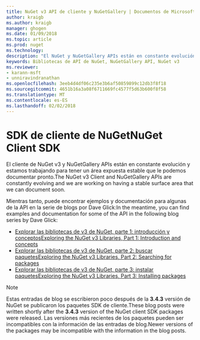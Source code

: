 ```yaml
---
title: NuGet v3 API de cliente y NuGetGallery | Documentos de Microsoft
author: kraigb
ms.author: kraigb
manager: ghogen
ms.date: 01/09/2018
ms.topic: article
ms.prod: nuget
ms.technology: 
description: "El NuGet y NuGetGallery APIs están en constante evolución y aún no aparece documentado, pero ejemplos están disponibles en el blog de Dave Glick."
keywords: Bibliotecas de API de NuGet, NuGetGallery API, NuGet v3
ms.reviewer:
- karann-msft
- unniravindranathan
ms.openlocfilehash: 3eeb4d4df06c235e3b6af50859899c12db3f8f18
ms.sourcegitcommit: 4651b16a3a08f6711669fc4577f5d63b600f8f58
ms.translationtype: MT
ms.contentlocale: es-ES
ms.lasthandoff: 02/02/2018
---
```

# <a name="nuget-client-sdk"></a><span data-ttu-id="3d97c-104">SDK de cliente de NuGet</span><span class="sxs-lookup"><span data-stu-id="3d97c-104">NuGet Client SDK</span></span>

<span data-ttu-id="3d97c-105">El cliente de NuGet v3 y NuGetGallery APIs están en constante evolución y estamos trabajando para tener un área expuesta estable que le podemos documentar pronto.</span><span class="sxs-lookup"><span data-stu-id="3d97c-105">The NuGet v3 Client and NuGetGallery APIs are constantly evolving and we are working on having a stable surface area that we can document soon.</span></span>

<span data-ttu-id="3d97c-106">Mientras tanto, puede encontrar ejemplos y documentación para algunas de la API en la serie de blogs por Dave Glick:</span><span class="sxs-lookup"><span data-stu-id="3d97c-106">In the meantime, you can find examples and documentation for some of the API in the following blog series by Dave Glick:</span></span>

- [<span data-ttu-id="3d97c-107">Explorar las bibliotecas de v3 de NuGet, parte 1: introducción y conceptos</span><span class="sxs-lookup"><span data-stu-id="3d97c-107">Exploring the NuGet v3 Libraries, Part 1: Introduction and concepts</span></span>](http://daveaglick.com/posts/exploring-the-nuget-v3-libraries-part-1)
- [<span data-ttu-id="3d97c-108">Explorar las bibliotecas de v3 de NuGet, parte 2: buscar paquetes</span><span class="sxs-lookup"><span data-stu-id="3d97c-108">Exploring the NuGet v3 Libraries, Part 2: Searching for packages</span></span>](http://daveaglick.com/posts/exploring-the-nuget-v3-libraries-part-2)
- [<span data-ttu-id="3d97c-109">Explorar las bibliotecas de v3 de NuGet, parte 3: instalar paquetes</span><span class="sxs-lookup"><span data-stu-id="3d97c-109">Exploring the NuGet v3 Libraries, Part 3: Installing packages</span></span>](http://daveaglick.com/posts/exploring-the-nuget-v3-libraries-part-3)

> [!Note]
> <span data-ttu-id="3d97c-110">Estas entradas de blog se escribieron poco después de la **3.4.3** versión de NuGet se publicaron los paquetes SDK de cliente.</span><span class="sxs-lookup"><span data-stu-id="3d97c-110">These blog posts were written shortly after the **3.4.3** version of the NuGet client SDK packages were released.</span></span>
> <span data-ttu-id="3d97c-111">Las versiones más recientes de los paquetes pueden ser incompatibles con la información de las entradas de blog.</span><span class="sxs-lookup"><span data-stu-id="3d97c-111">Newer versions of the packages may be incompatible with the information in the blog posts.</span></span>
